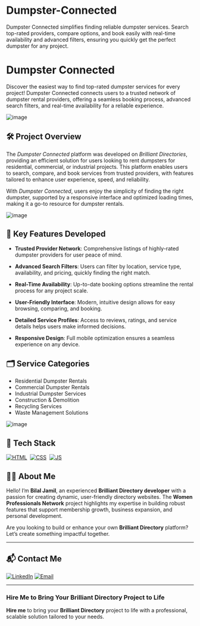 # Dumpster-Connected
Dumpster Connected simplifies finding reliable dumpster services. Search top-rated providers, compare options, and book easily with real-time availability and advanced filters, ensuring you quickly get the perfect dumpster for any project.
# Dumpster Connected
Discover the easiest way to find top-rated dumpster services for every project! Dumpster Connected connects users to a trusted network of dumpster rental providers, offering a seamless booking process, advanced search filters, and real-time availability for a reliable experience.

![image](https://github.com/user-attachments/assets/1bb93ba5-932f-404e-868a-ecf7ef5a2bf1)

## 🛠 Project Overview

The *Dumpster Connected* platform was developed on *Brilliant Directories*, providing an efficient solution for users looking to rent dumpsters for residential, commercial, or industrial projects. This platform enables users to search, compare, and book services from trusted providers, with features tailored to enhance user experience, speed, and reliability.

With *Dumpster Connected*, users enjoy the simplicity of finding the right dumpster, supported by a responsive interface and optimized loading times, making it a go-to resource for dumpster rentals.

![image](https://github.com/user-attachments/assets/d9b43e87-ebe5-4b17-94ed-30801f26ea62)

## 🚀 Key Features Developed

- **Trusted Provider Network**: Comprehensive listings of highly-rated dumpster providers for user peace of mind.
  
- **Advanced Search Filters**: Users can filter by location, service type, availability, and pricing, quickly finding the right match.

- **Real-Time Availability**: Up-to-date booking options streamline the rental process for any project scale.

- **User-Friendly Interface**: Modern, intuitive design allows for easy browsing, comparing, and booking.

- **Detailed Service Profiles**: Access to reviews, ratings, and service details helps users make informed decisions.

- **Responsive Design**: Full mobile optimization ensures a seamless experience on any device.

## 🗂️ Service Categories

- Residential Dumpster Rentals
- Commercial Dumpster Rentals
- Industrial Dumpster Services
- Construction & Demolition
- Recycling Services
- Waste Management Solutions

![image](https://github.com/user-attachments/assets/99c2c598-a073-4764-916a-4857da41d93a)

## 📌 Tech Stack
[![HTML](https://img.shields.io/badge/html5%20-%23E34F26.svg?&style=for-the-badge&logo=html5&logoColor=white)](https://github.com/yourusername/Baby-Support-Services/search?l=html)&nbsp;
[![CSS](https://img.shields.io/badge/css3%20-%231572B6.svg?&style=for-the-badge&logo=css3&logoColor=white)](https://github.com/yourusername/Baby-Support-Services/search?l=css)&nbsp;
[![JS](https://img.shields.io/badge/javascript%20-%23323330.svg?&style=for-the-badge&logo=javascript&logoColor=%23F7DF1E)](https://github.com/yourusername/Baby-Support-Services/search?l=javascript)


## 👨‍💻 About Me

Hello! I’m **Bilal Jamil**, an experienced **Brilliant Directory developer** with a passion for creating dynamic, user-friendly directory websites. The **Women Professionals Network** project highlights my expertise in building robust features that support membership growth, business expansion, and personal development.

Are you looking to build or enhance your own **Brilliant Directory** platform? Let’s create something impactful together.

---

## 📬 Contact Me

[![LinkedIn](https://img.shields.io/badge/LinkedIn-Connect-blue?style=for-the-badge&logo=linkedin)](https://www.linkedin.com/in/sajid-jameel-721256178/)
[![Email](https://img.shields.io/badge/Email-Contact%20Me-orange?style=for-the-badge&logo=gmail)](mailto:sajidjamil.met@gmail.com)

---



### **Hire Me to Bring Your Brilliant Directory Project to Life**

**Hire me** to bring your **Brilliant Directory** project to life with a professional, scalable solution tailored to your needs.

